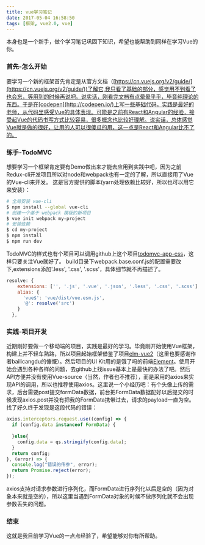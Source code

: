 ```yaml
---
title: vue学习笔记
date: 2017-05-04 16:58:50
tags: [框架, vue2.0, vue]
---
```

本身也是一个新手，做个学习笔记巩固下知识，希望也能帮助到同样在学习Vue的你。
<!-- more -->
### 首先-怎么开始

要学习一个新的框架首先肯定是从官方文档（[https://cn.vuejs.org/v2/guide/](https://cn.vuejs.org/v2/guide/))了解它,我只看了基础的部分，感觉用不到看了也会忘，等用到的时候再说吧。说实话，刚看完文档有点晕晕乎乎，毕竟纯理论的东西。于是在[codepen](http://codepen.io/)上写一些基础代码，实践是最好的老师，从代码里感受Vue的具体表现。可能是之前有React和Angular的经验，接受起Vue的代码书写方式比较容易，很多概念也比较好理解。说实话，总体感觉Vue就是做的很好，让用的人可以很傻瓜的用，这一点是React和Angular比不了的。

### 练手-TodoMVC

想要学习一个框架肯定要有Demo做出来才能去应用到实践中吧，因为之前Redux-cli开发项目所以对node和webpack也有一定的了解，所以直接用了Vue的Vue-cli来开发。
这是官方提供的脚本(yarn处理依赖比较好，所以也可以用它来安装）：
```bash
# 全局安装 vue-cli
$ npm install --global vue-cli
# 创建一个基于 webpack 模板的新项目
$ vue init webpack my-project
# 安装依赖
$ cd my-project
$ npm install
$ npm run dev
```
TodoMVC的样式也有个项目可以调用github上这个项目[todomvc-app-css](https://github.com/tastejs/todomvc-app-css)，这样只要关注Vue就好了。
build目录下webpack.base.conf.js的配置需要改下,extensions添加'.less', '.css', '.scss'，具体细节就不再描述了。
```js
resolve: {
    extensions: ['', '.js', '.vue', '.json', '.less', '.css', '.scss'],
    alias: {
      'vue$': 'vue/dist/vue.esm.js',
      '@': resolve('src')
    }
  },
```
### 实践-项目开发

近期刚好要做一个移动端的项目，实践是最好的学习。毕竟刚开始使用Vue框架，构建上并不轻车熟路，所以项目起始框架借鉴了项目[elm-vue2](https://github.com/bailicangdu/vue2-elm)（这里也要感谢作者bailicangdu的慷慨）。然后项目的UI Kit用的是饿了吗的前端[Element](http://element.eleme.io/#/zh-CN)。使用开始会遇到各种各样的问题，去github上找issue基本上是最快的办法了吧。然后API方便并没有使用Vue-source（当然，作者也不推荐），而是采用的axios来实现API的调用，所以也推荐使用axios。这里说一个小经历吧：有个头像上传的需求，后台需要post提交formData数据，前台把FormData数据配好以后提交的时候发现axios.post并没有把我的FormData携带过去，请求的payload一直为空。找了好久终于发现是这段代码的错误：
```js
axios.interceptors.request.use((config) => {
  if (config.data instanceof FormData) {
    
  }else{
    config.data = qs.stringify(config.data);
  }
  return config;
}, (error) => {
  console.log("错误的传参", error);
  return Promise.reject(error);
});
```
axios支持对请求参数进行序列化，而FormData进行序列化以后是空的（因为对象本来就是空的），所以这里当遇到FormData对象的时候不做序列化就不会出现参数丢失的问题。

### 结束

这就是我目前学习Vue的一点点经验了，希望能够对你有所帮助。